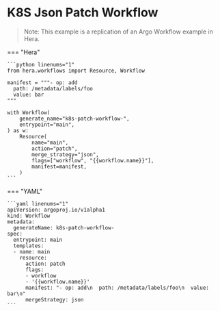 # K8S Json Patch Workflow

> Note: This example is a replication of an Argo Workflow example in Hera. 




=== "Hera"

    ```python linenums="1"
    from hera.workflows import Resource, Workflow

    manifest = """- op: add
      path: /metadata/labels/foo
      value: bar
    """

    with Workflow(
        generate_name="k8s-patch-workflow-",
        entrypoint="main",
    ) as w:
        Resource(
            name="main",
            action="patch",
            merge_strategy="json",
            flags=["workflow", "{{workflow.name}}"],
            manifest=manifest,
        )
    ```

=== "YAML"

    ```yaml linenums="1"
    apiVersion: argoproj.io/v1alpha1
    kind: Workflow
    metadata:
      generateName: k8s-patch-workflow-
    spec:
      entrypoint: main
      templates:
      - name: main
        resource:
          action: patch
          flags:
          - workflow
          - '{{workflow.name}}'
          manifest: "- op: add\n  path: /metadata/labels/foo\n  value: bar\n"
          mergeStrategy: json
    ```

